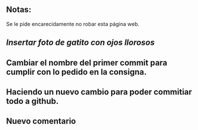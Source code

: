 ## Notas:
Se le pide encarecidamente no robar esta página web.
## *Insertar foto de gatito con ojos llorosos*
## Cambiar el nombre del primer commit para cumplir con lo pedido en la consigna.
## Haciendo un nuevo cambio para poder commitiar todo a github.
## Nuevo comentario